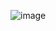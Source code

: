 ![image](https://user-images.githubusercontent.com/87700008/126345211-ae783843-6cbe-42df-b75e-9bfb01fc52cf.png)

